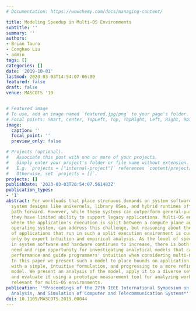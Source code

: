 ```yaml
---
# Documentation: https://wowchemy.com/docs/managing-content/

title: Modeling Speedup in Multi-OS Environments
subtitle: ''
summary: ''
authors:
- Brian Tauro
- Conghao Liu
- admin
tags: []
categories: []
date: '2019-10-01'
lastmod: 2023-03-03T14:54:07-06:00
featured: false
draft: false
venue: MASCOTS '19


# Featured image
# To use, add an image named `featured.jpg/png` to your page's folder.
# Focal points: Smart, Center, TopLeft, Top, TopRight, Left, Right, BottomLeft, Bottom, BottomRight.
image:
  caption: ''
  focal_point: ''
  preview_only: false

# Projects (optional).
#   Associate this post with one or more of your projects.
#   Simply enter your project's folder or file name without extension.
#   E.g. `projects = ["internal-project"]` references `content/project/deep-learning/index.md`.
#   Otherwise, set `projects = []`.
projects: []
publishDate: '2023-03-03T20:54:07.561483Z'
publication_types:
- '1'
abstract: For workloads that place strenuous demands on system software, novel operating
  system designs like unikernels, library OSes, and hybrid runtimes offer a promising
  path forward. However, while these systems can outperform general-purpose OSes,
  they have limited ability to support legacy applications. Multi-OS environments,
  where the application's execution is split between a compute plane and a data plane
  operating system, can address this challenge, but reasoning about the performance
  of applications that run in such a split execution environment is currently guided
  only by expert intuition and empirical analysis. As the level of specialization
  in system software and hardware continues to increase, there is both a pressing
  need and ripe opportunity for investigating analytical models that can predict application
  performance and guide programmers' intuition when considering multi-OS environments.
  In this paper we present such a model to place bounds on application speedup, beginning
  with a simple, intuitive formulation, and progressing to a more refined, predictive
  model. We present an analysis of the model, apply it to a diverse set of benchmarks,
  and evaluate it using a prototype measurement tool for analyzing workload characteristics
  relevant for multi-OS environments.
publication: '*Proceedings of the 27th IEEE International Symposium on the Modeling,
  Analysis, and Simulation of Computer and Telecommunication Systems*'
doi: 10.1109/MASCOTS.2019.00044
---
```

